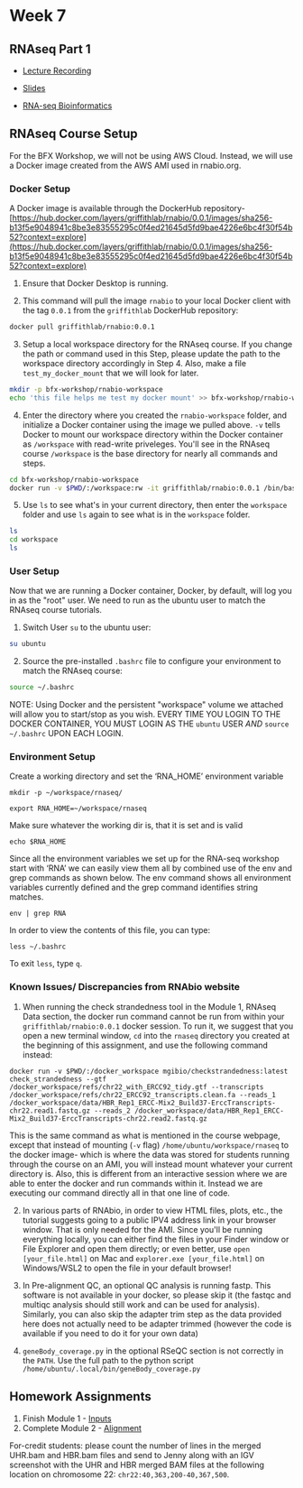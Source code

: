 # Week 7
## RNAseq Part 1

- [Lecture Recording](https://wustl.box.com/s/y3burs6ceehrtefu5d05a4r9n50hjw9x)

- [Slides](https://github.com/griffithlab/rnabio.org/blob/master/assets/lectures/cshl/2023/full/RNASeq_Module1_IntrotoRNA.pdf)

- [RNA-seq Bioinformatics](https://rnabio.org/course)

## RNAseq Course Setup
For the BFX Workshop, we will not be using AWS Cloud. Instead, we will use a Docker image created from the AWS AMI used in rnabio.org.

### Docker Setup

A Docker image is available through the DockerHub repository-
[https://hub.docker.com/layers/griffithlab/rnabio/0.0.1/images/sha256-b13f5e9048941c8be3e83555295c0f4ed21645d5fd9bae4226e6bc4f30f54b52?context=explore](https://hub.docker.com/layers/griffithlab/rnabio/0.0.1/images/sha256-b13f5e9048941c8be3e83555295c0f4ed21645d5fd9bae4226e6bc4f30f54b52?context=explore)

1. Ensure that Docker Desktop is running. 

2. This command will pull the image `rnabio` to your local Docker client with the tag `0.0.1` from the `griffithlab` DockerHub repository:

```bash
docker pull griffithlab/rnabio:0.0.1
```

3. Setup a local workspace directory for the RNAseq course. If you change the path or command used in this Step, please update the path to the workspace directory accordingly in Step 4. Also, make a file `test_my_docker_mount` that we will look for later.

```bash
mkdir -p bfx-workshop/rnabio-workspace
echo 'this file helps me test my docker mount' >> bfx-workshop/rnabio-workspace/test_my_docker_mount.txt
```

4. Enter the directory where you created the `rnabio-workspace` folder, and initialize a Docker container using the image we pulled above. `-v` tells Docker to mount our workspace directory within the Docker container as `/workspace` with read-write priveleges. You'll see in the RNAseq course `/workspace` is the base directory for nearly all commands and steps.

```bash
cd bfx-workshop/rnabio-workspace
docker run -v $PWD/:/workspace:rw -it griffithlab/rnabio:0.0.1 /bin/bash
```

5. Use `ls` to see what's in your current directory, then enter the `workspace` folder and use `ls` again to see what is in the `workspace` folder.

```bash
ls
cd workspace
ls
```

### User Setup

Now that we are running a Docker container, Docker, by default, will log you in as the "root" user. We need to run as the ubuntu user to match the RNAseq course tutorials.

1. Switch User `su` to the ubuntu user:

```bash
su ubuntu
```

2. Source the pre-installed `.bashrc` file to configure your environment to match the RNAseq course:

```bash
source ~/.bashrc
```

NOTE: Using Docker and the persistent "workspace" volume we attached will allow you to start/stop as you wish. EVERY TIME YOU LOGIN TO THE DOCKER CONTAINER, YOU MUST LOGIN AS THE `ubuntu` USER *AND* `source ~/.bashrc` UPON EACH LOGIN.

### Environment Setup

Create a working directory and set the ‘RNA_HOME’ environment variable
```
mkdir -p ~/workspace/rnaseq/

export RNA_HOME=~/workspace/rnaseq
```

Make sure whatever the working dir is, that it is set and is valid
```
echo $RNA_HOME
```

Since all the environment variables we set up for the RNA-seq workshop start with ‘RNA’ we can easily view them all by combined use of the env and grep commands as shown below. The env command shows all environment variables currently defined and the grep command identifies string matches.
```
env | grep RNA
```

In order to view the contents of this file, you can type:
```
less ~/.bashrc
```
To exit `less`, type `q`.

### Known Issues/ Discrepancies from RNAbio website
1. When running the check strandedness tool in the Module 1, RNAseq Data section, the docker run command cannot be run from within your `griffithlab/rnabio:0.0.1` docker session. To run it, we suggest that you open a new terminal window, `cd` into the `rnaseq` directory you created at the beginning of this assignment, and use the following command instead:
```
docker run -v $PWD/:/docker_workspace mgibio/checkstrandedness:latest check_strandedness --gtf /docker_workspace/refs/chr22_with_ERCC92_tidy.gtf --transcripts /docker_workspace/refs/chr22_ERCC92_transcripts.clean.fa --reads_1 /docker_workspace/data/HBR_Rep1_ERCC-Mix2_Build37-ErccTranscripts-chr22.read1.fastq.gz --reads_2 /docker_workspace/data/HBR_Rep1_ERCC-Mix2_Build37-ErccTranscripts-chr22.read2.fastq.gz
```
This is the same command as what is mentioned in the course webpage, except that instead of mounting (`-v` flag) `/home/ubuntu/workspace/rnaseq` to the docker image- which is where the data was stored for students running through the course on an AMI, you will instead mount whatever your current directory is. Also, this is different from an interactive session where we are able to enter the docker and run commands within it. Instead we are executing our command directly all in that one line of code.

2. In various parts of RNAbio, in order to view HTML files, plots, etc., the tutorial suggests going to a public IPV4 address link in your browser window. That is only needed for the AMI. Since you'll be running everything locally, you can either find the files in your Finder window or File Explorer and open them directly; or even better, use `open [your_file.html]` on Mac and `explorer.exe [your_file.html]` on Windows/WSL2 to open the file in your default browser!

3. In Pre-alignment QC, an optional QC analysis is running fastp. This software is not available in your docker, so please skip it (the fastqc and multiqc analysis should still work and can be used for analysis).
Similarly, you can also skip the adapter trim step as the data provided here does not actually need to be adapter trimmed (however the code is available if you need to do it for your own data)
 
4. `geneBody_coverage.py` in the optional RSeQC section is not correctly in the `PATH`. Use the full path to the python script `/home/ubuntu/.local/bin/geneBody_coverage.py`


## Homework Assignments
1. Finish Module 1 - [Inputs](https://rnabio.org/module-01-inputs/0001/01/01/Intro_to_Inputs/)
2. Complete Module 2 - [Alignment](https://rnabio.org/module-02-alignment/0002/01/01/Intro_to_Alignment/)

For-credit students: please count the number of lines in the merged UHR.bam and HBR.bam files and send to Jenny along with an IGV screenshot with the UHR and HBR merged BAM files at the following location on chromosome 22: `chr22:40,363,200-40,367,500`. 
